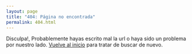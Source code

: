 ```yaml
---
layout: page
title: "404: Página no encontrada"
permalink: 404.html
---
```


<p class="lead">Disculpa!, Probablemente hayas escrito mal la url o haya sido un problema por nuestro lado. <a href="{{ site.baseurl }}/">Vuelve al inicio</a> para tratar  de buscar de nuevo.</p>
